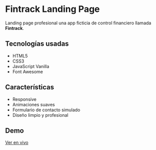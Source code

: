 # Fintrack Landing Page

Landing page profesional una app ficticia de control financiero llamada **Fintrack**.

## Tecnologías usadas

- HTML5
- CSS3
- JavaScript Vanilla
- Font Awesome

## Características

- Responsive
- Animaciones suaves
- Formulario de contacto simulado
- Diseño limpio y profesional

## Demo

[Ver en vivo](https://tulink.netlify.app)
